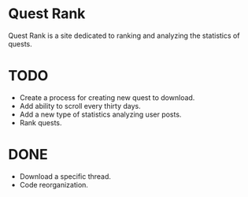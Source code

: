 # Quest Rank

Quest Rank is a site dedicated to ranking and analyzing the statistics of quests.

# TODO
* Create a process for creating new quest to download.
* Add ability to scroll every thirty days.
* Add a new type of statistics analyzing user posts.
* Rank quests.

# DONE
* Download a specific thread.
* Code reorganization.
